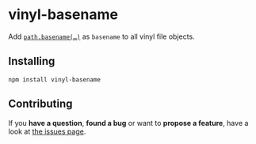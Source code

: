 # vinyl-basename

Add [`path.basename(…)`](https://nodejs.org/api/path.html#path_path_basename_p_ext) as `basename` to all vinyl file objects.



## Installing

```
npm install vinyl-basename
```



## Contributing

If you **have a question**, **found a bug** or want to **propose a feature**, have a look at [the issues page](https://github.com/derhuerst/vinyl-basename/issues).